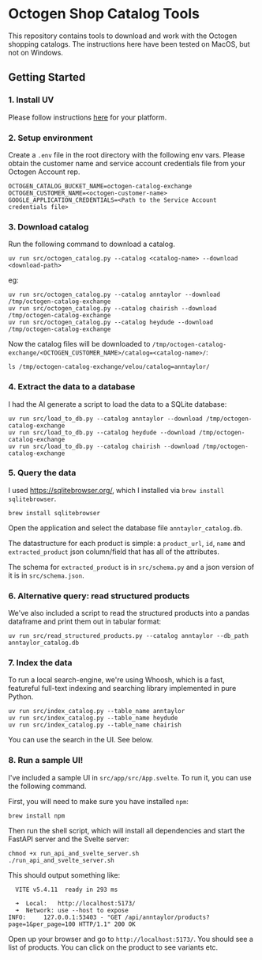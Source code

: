 # Octogen Shop Catalog Tools

This repository contains tools to download and work with the Octogen shopping catalogs. The instructions here have been tested on MacOS, but
not on Windows.

## Getting Started

### 1. Install UV

Please follow instructions [here](https://docs.astral.sh/uv/getting-started/installation/) for your platform.

### 2. Setup environment

Create a `.env` file in the root directory with the following env vars.
Please obtain the customer name and service account credentials file from your Octogen Account rep.

```
OCTOGEN_CATALOG_BUCKET_NAME=octogen-catalog-exchange
OCTOGEN_CUSTOMER_NAME=<octogen-customer-name>
GOOGLE_APPLICATION_CREDENTIALS=<Path to the Service Account credentials file>
```

### 3. Download catalog

Run the following command to download a catalog.

```
uv run src/octogen_catalog.py --catalog <catalog-name> --download <download-path>
```
eg:
```
uv run src/octogen_catalog.py --catalog anntaylor --download /tmp/octogen-catalog-exchange
uv run src/octogen_catalog.py --catalog chairish --download /tmp/octogen-catalog-exchange
uv run src/octogen_catalog.py --catalog heydude --download /tmp/octogen-catalog-exchange
```
Now the catalog files will be downloaded to `/tmp/octogen-catalog-exchange/<OCTOGEN_CUSTOMER_NAME>/catalog=<catalog-name>/`: 
```
ls /tmp/octogen-catalog-exchange/velou/catalog=anntaylor/
```

### 4. Extract the data to a database

I had the AI generate a script to load the data to a SQLite database:
```
uv run src/load_to_db.py --catalog anntaylor --download /tmp/octogen-catalog-exchange
uv run src/load_to_db.py --catalog heydude --download /tmp/octogen-catalog-exchange
uv run src/load_to_db.py --catalog chairish --download /tmp/octogen-catalog-exchange
```

### 5. Query the data
I used https://sqlitebrowser.org/, which I installed via `brew install sqlitebrowser`.

```
brew install sqlitebrowser
```
Open the application and select the database file `anntaylor_catalog.db`. 

The datastructure for each product is simple: a `product_url`, `id`, `name` and `extracted_product` json column/field that has all of the
attributes. 

The schema for `extracted_product` is in `src/schema.py` and a json version of it is in `src/schema.json`.

### 6. Alternative query: read structured products 

We've also included a script to read the structured products into a pandas dataframe and print them out in tabular format:
```
uv run src/read_structured_products.py --catalog anntaylor --db_path anntaylor_catalog.db
```

### 7. Index the data 
To run a local search-engine, we're using Whoosh, which is a fast, featureful full-text indexing and searching library implemented in pure
Python.

```
uv run src/index_catalog.py --table_name anntaylor
uv run src/index_catalog.py --table_name heydude
uv run src/index_catalog.py --table_name chairish
```
You can use the search in the UI. See below. 

### 8. Run a sample UI! 

I've included a sample UI in `src/app/src/App.svelte`. To run it, you can use the following command.

First, you will need to make sure you have installed `npm`: 
```
brew install npm
```

Then run the shell script, which will install all dependencies and start the FastAPI server and the Svelte server:

```
chmod +x run_api_and_svelte_server.sh
./run_api_and_svelte_server.sh
```

This should output something like:
```
  VITE v5.4.11  ready in 293 ms

  ➜  Local:   http://localhost:5173/
  ➜  Network: use --host to expose
INFO:     127.0.0.1:53403 - "GET /api/anntaylor/products?page=1&per_page=100 HTTP/1.1" 200 OK
```
Open up your browser and go to `http://localhost:5173/`. You should see a list of products. You can click on the product to see variants etc.
